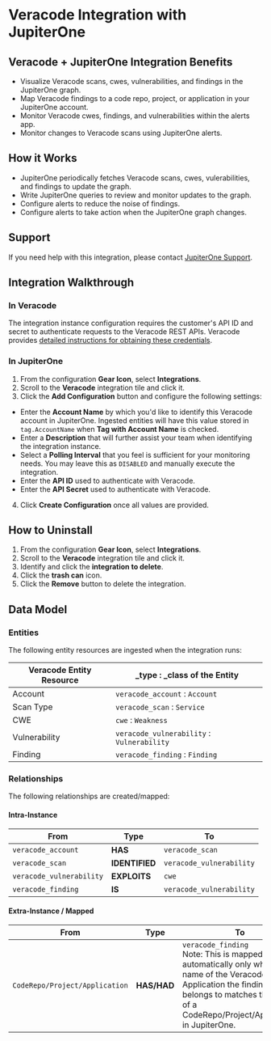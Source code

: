 # Veracode Integration with JupiterOne

## Veracode + JupiterOne Integration Benefits

*   Visualize Veracode scans, cwes, vulnerabilities, and findings in the
    JupiterOne graph.
*   Map Veracode findings to a code repo, project, or application in your
    JupiterOne account.
*   Monitor Veracode cwes, findings, and vulnerabilities within the alerts app.
*   Monitor changes to Veracode scans using JupiterOne alerts.

## How it Works

*   JupiterOne periodically fetches Veracode scans, cwes, vulerabilities, and
    findings to update the graph.
*   Write JupiterOne queries to review and monitor updates to the graph.
*   Configure alerts to reduce the noise of findings.
*   Configure alerts to take action when the JupiterOne graph changes.

## Support

If you need help with this integration, please contact
[JupiterOne Support](https://support.jupiterone.io).

## Integration Walkthrough

### In Veracode

The integration instance configuration requires the customer's API ID and secret
to authenticate requests to the Veracode REST APIs. Veracode provides [detailed
instructions for obtaining these credentials][1].

### In JupiterOne

1.  From the configuration **Gear Icon**, select **Integrations**.
2.  Scroll to the **Veracode** integration tile and click it.
3.  Click the **Add Configuration** button and configure the following settings:

*   Enter the **Account Name** by which you'd like to identify this Veracode
    account in JupiterOne. Ingested entities will have this value stored in
    `tag.AccountName` when **Tag with Account Name** is checked.
*   Enter a **Description** that will further assist your team when identifying
    the integration instance.
*   Select a **Polling Interval** that you feel is sufficient for your monitoring
    needs. You may leave this as `DISABLED` and manually execute the integration.
*   Enter the **API ID** used to authenticate with Veracode.
*   Enter the **API Secret** used to authenticate with Veracode.

4.  Click **Create Configuration** once all values are provided.

## How to Uninstall

1.  From the configuration **Gear Icon**, select **Integrations**.
2.  Scroll to the **Veracode** integration tile and click it.
3.  Identify and click the **integration to delete**.
4.  Click the **trash can** icon.
5.  Click the **Remove** button to delete the integration.

## Data Model

### Entities

The following entity resources are ingested when the integration runs:

| Veracode Entity Resource | \_type : \_class of the Entity             |
| ------------------------ | ------------------------------------------ |
| Account                  | `veracode_account` : `Account`             |
| Scan Type                | `veracode_scan` : `Service`                |
| CWE                      | `cwe` : `Weakness`                         |
| Vulnerability            | `veracode_vulnerability` : `Vulnerability` |
| Finding                  | `veracode_finding` : `Finding`             |

### Relationships

The following relationships are created/mapped:

#### Intra-Instance

| From                     | Type           | To                       |
| ------------------------ | -------------- | ------------------------ |
| `veracode_account`       | **HAS**        | `veracode_scan`          |
| `veracode_scan`          | **IDENTIFIED** | `veracode_vulnerability` |
| `veracode_vulnerability` | **EXPLOITS**   | `cwe`                    |
| `veracode_finding`       | **IS**         | `veracode_vulnerability` |

#### Extra-Instance / Mapped

| From                           | Type        | To                                                                                                                                                                                                 |
| ------------------------------ | ----------- | -------------------------------------------------------------------------------------------------------------------------------------------------------------------------------------------------- |
| `CodeRepo/Project/Application` | **HAS/HAD** | `veracode_finding` <br> Note: This is mapped automatically only when the name of the Veracode Application the finding belongs to matches the name of a CodeRepo/Project/Application in JupiterOne. |

[1]: https://help.veracode.com/reader/lsoDk5r2cv~YrwLQSI7lfw/6UdIc6di0T5_Lo6qTHTpNA
 
<!--  jupiterOneDocVersion=1-5-10 -->